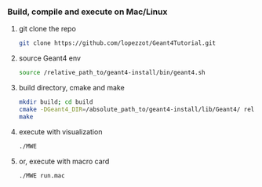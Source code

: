 ### Build, compile and execute on Mac/Linux
1. git clone the repo
   ```sh
   git clone https://github.com/lopezzot/Geant4Tutorial.git
   ```
2. source Geant4 env
   ```sh
   source /relative_path_to/geant4-install/bin/geant4.sh
   ```
3. build directory, cmake and make
   ```sh
   mkdir build; cd build
   cmake -DGeant4_DIR=/absolute_path_to/geant4-install/lib/Geant4/ relative_path_to/Geant4Tutorial/MWE/
   make
   ```
4. execute with visualization
   ```sh
   ./MWE
   ```
5. or, execute with macro card
   ```sh
   ./MWE run.mac
   ```
